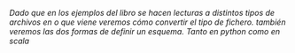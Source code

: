 _Dado que en los ejemplos del libro se hacen lecturas a distintos tipos de archivos en o que viene veremos cómo convertir el tipo de fichero.
también veremos las dos formas de definir un esquema. Tanto en python como en scala_
